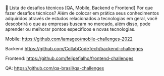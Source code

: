 📖 Lista de desafios técnicos [QA, Mobile, Backend e Frontend]
Por que fazer desafios técnicos?
Além de colocar em prática seus conhecimentos adquiridos através de estudos relacionados a tecnologias em geral, você descobrirá o que as empresas buscam no mercado, além disso, pode aprender ou melhorar pontos específicos e novas tecnologias.

Mobile:
https://github.com/iamageo/mobile-challenges-2022

Backend
https://github.com/CollabCodeTech/backend-challenges

Frontend:
https://github.com/felipefialho/frontend-challenges

QA:
https://github.com/qa-brasil/qa-challenges
